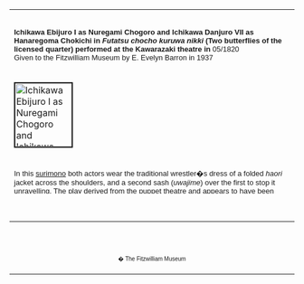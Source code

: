 <html>

<head>

<title>Info</title>
</head>



<div align="center">
  <center>
  <table border="0" width="100%" cellpadding="0" cellspacing="4" height="326">
    <tr>
      <td width="100%" height="30">
      </td>
    </tr>
    <tr>
      <td width="100%" height="30">
      <font face="Arial" size="2"><b>Ichikawa Ebijuro I as Nuregami Chogoro
      and Ichikawa&nbsp;Danjuro VII as Hanaregoma Chokichi in <i>Futatsu
      chocho kuruwa nikki</i> (Two butterflies of the licensed
      quarter) performed at the Kawarazaki theatre in </b>05/1820<b><br>
      </b>Given to the Fitzwilliam Museum by E. Evelyn Barron in 1937</font>
      </td>
    </tr>
    <tr>
      <td width="100%" height="30">
      </td>
    </tr>
    <tr>
      <td width="100%" height="30">
      <a href="KUN/kunp488.htm"><img border="2" src="P.488-1937_small.jpg" alt="Ichikawa Ebijuro I as Nuregami Chogoro and Ichikawa Danjuro VII " width="100" height="112"></a>
      </td>
    </tr>
    <tr>
      <td width="100%" height="30">
      </td>
    </tr>
    <tr>
      <td width="100%" height="30">
      <font face="Arial" size="2">In this <a href="textP.htm"> surimono</a> both actors wear the
      traditional wrestler�s dress of a folded <i>haori</i> jacket across the
      shoulders, and a second sash (<i>uwajime</i>) over the first to stop it
      unravelling. The play derived from the puppet theatre and appears to have
      been based on a true event in which a quarrelsome Sumo wrestler named
      Nuregami Chogoro killed a samurai and was captured after hiding
      out at his father�s house in Yawata village. In the play, Hanaregoma
      Chokichi is an amateur wrestler whose patron is at odds with
      Chogoro�s patron Yogoro. In this scene the two wrestlers
      engage in a test of strength to see who can crush a tea cup with their
      bare hand. Chogoro succeeds, but the amateur Chokichi&nbsp;has
      to cheat by hitting the cup against the guard of his sword (<i>katana no
      scuba</i>). The two later swear allegiance as blood brothers. The words <i>futatsu</i>
      (two) and<i> chocho</i> (butterflies) in the play�s title pun
      on the wrestlers� names, which both include the character <i>cho</i>
      (long).</font>
      </td>
    </tr>
  </table>
  </center>
</div>
<p>&nbsp;</p>
<div align="center">
  <center>
  <table border="0" cellpadding="0" width="100%" cellspacing="4">
    <tr>
      <td width="26%">
        <p align="center"><br>
        <br>
        <font FACE="Arial" size="1">� The Fitzwilliam Museum</font></p>
      </td>
    </tr>
  </table>
  </center>
</div>
</body>
</html>
